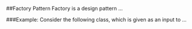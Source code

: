 ##Factory Pattern
Factory is a design pattern ...



###Example:
   Consider the following class, which is given as an input to
   ... 